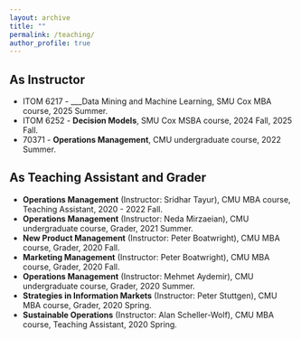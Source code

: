 ```yaml
---
layout: archive
title: ""
permalink: /teaching/
author_profile: true
---
```

## As Instructor

- ITOM 6217 - ___Data Mining and Machine Learning, SMU Cox MBA course, 2025 Summer.
- ITOM 6252 - __Decision Models__, SMU Cox MSBA course, 2024 Fall, 2025 Fall.  
- 70371 - __Operations Management__, CMU undergraduate course, 2022 Summer.

## As Teaching Assistant and Grader

- __Operations Management__ (Instructor: Sridhar Tayur), CMU MBA course, Teaching Assistant, 2020 - 2022 Fall.
- __Operations Management__ (Instructor: Neda Mirzaeian), CMU undergraduate course, Grader, 2021 Summer.
- __New Product Management__ (Instructor: Peter Boatwright), CMU MBA course, Grader, 2020 Fall.
- __Marketing Management__ (Instructor: Peter Boatwright), CMU MBA course, Grader, 2020 Fall.
- __Operations Management__ (Instructor: Mehmet Aydemir), CMU undergraduate course, Grader, 2020 Summer.
- __Strategies in Information Markets__ (Instructor: Peter Stuttgen), CMU MBA course, Grader, 2020 Spring.
- __Sustainable Operations__ (Instructor: Alan Scheller-Wolf), CMU MBA course, Teaching Assistant, 2020 Spring.